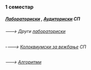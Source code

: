 ### 1 семестар
##### **[Лабораториски](https://github.com/krembanan4e/Materijali-za-na-fakultet/tree/main/SP/labs) , [Аудиториски](https://github.com/krembanan4e/Materijali-za-na-fakultet/tree/main/SP/auditoriski) СП**
###### ---> Други [лабораториски](https://github.com/krembanan4e/Materijali-za-na-fakultet/tree/main/SP/dopolnitelni%20labs)
###### ----> [Колоквиумски за вежбање](https://github.com/krembanan4e/Materijali-za-na-fakultet/tree/main/SP/za%20vezhbanje) СП
###### ---> [Алгоритми](https://github.com/krembanan4e/Materijali-za-na-fakultet/tree/main/SP/random)
